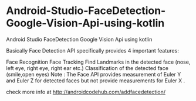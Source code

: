 # Android-Studio-FaceDetection-Google-Vision-Api-using-kotlin
Android Studio FaceDetection Google Vision Api using kotlin

Basically Face Detection API specifically provides 4 important features:

Face Recognition
Face Tracking
Find Landmarks in the detected face (nose, left eye, right eye, right ear etc.)
Classification of the detected face (smile,open eyes)
Note : The Face API provides measurement of Euler Y and Euler Z  for detected faces but not provide measurements  for Euler X  .

check more info at http://androidcodehub.com/addfacedetection/

